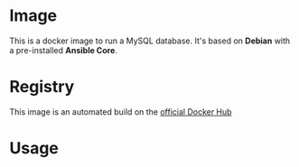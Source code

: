 # Image

This is a docker image to run a MySQL database.
It's based on __Debian__ with a pre-installed __Ansible Core__.

# Registry

This image is an automated build on the [official Docker Hub](https://registry.hub.docker.com/u/confirm/mysql/)

# Usage

